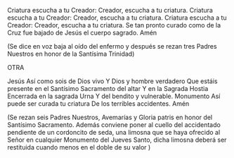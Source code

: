 Criatura escucha a tu Creador: Creador, escucha a tu criatura.
Criatura escucha a tu Creador: Creador, escucha a tu criatura.
Criatura escucha a tu Creador: Creador, escucha a tu criatura.
Se tan pronto curado como de la Cruz fue bajado de Jesús el cuerpo sagrado. Amén 

(Se dice en voz baja al oído del enfermo y después se rezan tres Padres Nuestros en honor de la Santísima Trinidad)

OTRA

Jesús 
Así como sois de Dios vivo
Y Dios y hombre verdadero
Que estáis presente en el Santísimo 
Sacramento del altar 
Y en la Sagrada Hostia 
Encerrada en la sagrada Urna 
Y del bendito y vulnerable. Monumento
Así puede ser curada tu criatura 
De los terribles accidentes. Amén 

(Se rezan seis Padres Nuestros, Avemarías y Gloria patris en honor del Santísimo Sacramento. Además conviene poner al cuello del accidentado pendiente de un cordoncito de seda, una limosna que se haya ofrecido al Señor en cualquier Monumento del Jueves Santo, dicha limosna deberá ser restituida cuando menos en el doble de su valor )